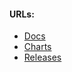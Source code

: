 #### URLs:
- [Docs](https://prometheus-operator.dev/docs/prologue/introduction/)
- [Charts](https://github.com/prometheus-community/helm-charts/tree/main/charts/kube-prometheus-stack)
- [Releases](https://github.com/prometheus-operator/prometheus-operator/releases)
